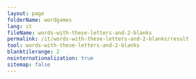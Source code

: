 ```yaml
---
layout: page
folderName: wordgames
lang: it
fileName: words-with-these-letters-and-2-blanks
permalink: /it/words-with-these-letters-and-2-blanks/result
tool: words-with-these-letters-and-2-blanks
blanktilerange: 2
nointernationalization: true
sitemap: false 
---
```

